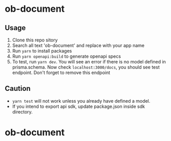 # ob-document

## Usage

1. Clone this repo sitory
2. Search all text 'ob-document' and replace with your app name
3. Run `yarn` to install packages
4. Run `yarn openapi:build` to generate openapi specs
5. To test, run `yarn dev`. You will see an error if there is no model defined in prisma.schema. Now check `localhost:3000/docs`, you should see test endpoint. Don't forget to remove this endpoint

## Caution

- `yarn test` will not work unless you already have defined a model.
- If you intend to export api sdk, update package.json inside sdk directory.
# ob-document
